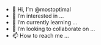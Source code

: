 - 👋 Hi, I’m @mostoptimal
- 👀 I’m interested in ...
- 🌱 I’m currently learning ...
- 💞️ I’m looking to collaborate on ...
- 📫 How to reach me ...

<!---
mostoptimal/mostoptimal is a ✨ special ✨ repository because its `README.md` (this file) appears on your GitHub profile.
You can click the Preview link to take a look at your changes.
--->
